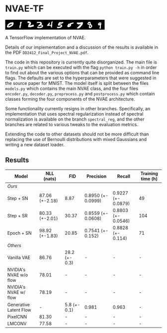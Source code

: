 # NVAE-TF
![](sample.png)

A TensorFlow implementation of NVAE.

Details of our implementation and a discussion of the results is available in
the PDF `DD2412_Final_Project_NVAE.pdf`.

The code in this repository is currently quite disorganized.
The main file is `train.py` which can be executed with the
flag `python train.py -h` in order to find out about the various
options that can be provided as command line flags. The defaults 
are set to the hyperparameters that were suggested in the source
paper for MNIST. The model itself is split between the files `models.py`
which contains the main NVAE class, and the four files `encoder.py`,
`decoder.py`, `preprocess.py` and `postprocess.py` which contain 
classes forming the four components of the NVAE architecture.

Some functionality currently resigns in other branches. Specifically,
an implementation that uses spectral regularization instead of 
spectral normalization is available on the branch `spectral_reg`, and 
the other branches are related to various tweaks to the evaluation
metrics.

Extending the code to other datasets should not be more difficult
than replacing the use of Bernoulli distributions with mixed Gaussians
and writing a new dataset loader.

## Results
| Model                  | NLL (nats)     | FID           | Precision          | Recall             | Training time (h) |
| ---------------------- | -------------- | ------------- | ------------------ | ------------------ | ----------------- |
| *Ours*                 |                |               |                    |                    |                   |
| Step + SN              | 87.06 (+-2.18) | 8.87          | 0.8950 (+- 0.0999) | 0.9227 (+- 0.0879) | 49                |
| Step + SR              | 80.33 (+-2.01) | 30.37         | 0.8559 (+- 0.0608) | 0.8803 (+- 0.0546) | 104               |
| Epoch + SN             | 98.92 (+-1.83) | 20.85         | 0.7541 (+- 0.152)  | 0.8828 (+- 0.114)  | 71                |
| *Others*               |                |               |                    |                    |                   |
| Vanilla VAE            | 86.76          | 28.2 (+- 0.3) | -                  | -                  | -                 |
| NVIDIA's NVAE w/o flow | 78.01          | -             | -                  | -                  | -                 |
| NVIDIA's NVAE w/ flow  | 78.19          | -             | -                  | -                  | -                 |
| Generative Latent Flow | -              | 5.8 (+- 0.1)  | 0.981              | 0.963              | -                 |
| PixelCNN               | 81.30          | -             | -                  | -                  | -                 |
| LMCONV                 | 77.58          | -             | -                  | -                  | -                 |
